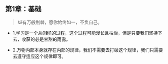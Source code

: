 ## 第1章：基础

>纵有万般荆棘，愿你始终如一，不负自己。

- 1.学习是一个从0到1的过程，这个过程可能漫长且枯燥，但是只要我们坚持下去，收获的必是甘甜的雨露。

- 2.万物内部本身就存在内部的规律，我们不需要去打破这个规律，我们只需要去遵守适应这个规律即可。

